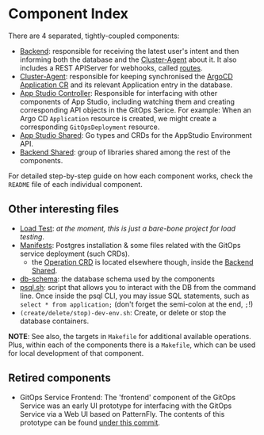# Component Index

There are 4 separated, tightly-coupled components:

- [Backend]: responsible for receiving the latest user's intent and then informing both the database and the [Cluster-Agent] about it. It also includes a REST APIServer for webhooks, called [routes].
- [Cluster-Agent]: responsible for keeping synchronised the [ArgoCD Application CR] and its relevant Application entry in the database.
- [App Studio Controller]: Responsible for interfacing with other components of App Studio, including watching them and creating corresponding API objects in the GitOps Serice. For example: When an Argo CD `Application` resource is created, we might create a corresponding `GitOpsDeployment` resource.
- [App Studio Shared]: Go types and CRDs for the AppStudio Environment API.
- [Backend Shared]: group of libraries shared among the rest of the components.

For detailed step-by-step guide on how each component works, check the `README` file of each individual component.

## Other interesting files

- [Load Test]: _at the moment, this is just a bare-bone project for load testing_.
- [Manifests]: Postgres installation & some files related with the GitOps service deployment (such CRDs).
  - the [Operation CRD] is located elsewhere though, inside the [Backend Shared].
- [db-schema]: the database schema used by the components
- [psql.sh]: script that allows you to interact with the DB from the command line. Once inside the psql CLI, you may issue SQL statements, such as `select * from application;` (don't forget the semi-colon at the end, `;`!)
- `(create/delete/stop)-dev-env.sh`: Create, or delete or stop the database containers.

**NOTE**: See also, the targets in `Makefile` for additional available operations.
Plus, within each of the components there is a `Makefile`, which can be used for local development of that component.

## Retired components
- GitOps Service Frontend: The 'frontend' component of the GitOps Service was an early UI prototype for interfacing with the GitOps Service via a Web UI based on PatternFly. The contents of this prototype can be found [under this commit](https://github.com/redhat-appstudio/managed-gitops/tree/52696fbb48070bf43170687a6a775ff80dfb13be/frontend).

[App Studio Controller]: https://github.com/redhat-appstudio/managed-gitops/tree/main/appstudio-controller
[App Studio Shared]: https://github.com/redhat-appstudio/managed-gitops/tree/main/appstudio-shared
[Backend Shared]: https://github.com/redhat-appstudio/managed-gitops/tree/main/backend-shared
[Backend]: https://github.com/redhat-appstudio/managed-gitops/tree/main/backend
[Cluster-Agent]: https://github.com/redhat-appstudio/managed-gitops/tree/main/cluster-agent
[Frontend]: https://github.com/redhat-appstudio/managed-gitops/tree/main/frontend
[Load Test]: https://github.com/redhat-appstudio/managed-gitops/tree/main/utilities/load-test#argo-cd-load-test-utility
[Manifests]: https://github.com/redhat-appstudio/managed-gitops/tree/main/manifests
[KinD]: https://kind.sigs.k8s.io/docs/user/quick-start/
[k3s]: https://k3s.io/
[EventLoop]: https://github.com/redhat-appstudio/managed-gitops/tree/main/backend/eventloop
[ArgoCD Application CR]: https://argo-cd.readthedocs.io/en/stable/operator-manual/declarative-setup/
[Another Event-Loop]: https://github.com/redhat-appstudio/managed-gitops/blob/main/cluster-agent/controllers/managed-gitops/eventloop
[GitOps Operation Controller]: https://github.com/redhat-appstudio/managed-gitops/blob/main/cluster-agent/controllers/managed-gitops/operation_controller.go
[ArgoCD Application Controller]: https://github.com/redhat-appstudio/managed-gitops/blob/main/cluster-agent/controllers/argoproj.io/application_controller.go
[Docker]: https://www.docker.com/
[db-schema]: https://github.com/redhat-appstudio/managed-gitops/blob/main/db-schema.sql
[psql.sh]: https://github.com/redhat-appstudio/managed-gitops/blob/main/psql.sh
[Operation CRD]: https://github.com/redhat-appstudio/managed-gitops/blob/main/backend-shared/config/crd/bases/managed-gitops.redhat.com_operations.yaml
[routes]: https://github.com/redhat-appstudio/managed-gitops/tree/main/backend/routes
[Design]: https://docs.google.com/document/d/1e1UwCbwK-Ew5ODWedqp_jZmhiZzYWaxEvIL-tqebMzo/edit#heading=h.s0hdo22ap5cp
